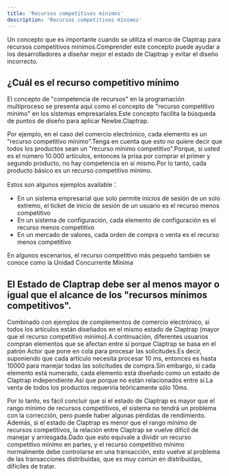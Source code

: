 ```yaml
---
title: 'Recursos competitivos mínimos'
description: 'Recursos competitivos mínimos'
---
```



Un concepto que es importante cuando se utiliza el marco de Claptrap para recursos competitivos mínimos.Comprender este concepto puede ayudar a los desarrolladores a diseñar mejor el estado de Claptrap y evitar el diseño incorrecto.

## ¿Cuál es el recurso competitivo mínimo

El concepto de "competencia de recursos" en la programación multiproceso se presenta aquí como el concepto de "recurso competitivo mínimo" en los sistemas empresariales.Este concepto facilita la búsqueda de puntos de diseño para aplicar Newbe.Claptrap.

Por ejemplo, en el caso del comercio electrónico, cada elemento es un "recurso competitivo mínimo".Tenga en cuenta que esto no quiere decir que todos los productos sean un "recurso mínimo competitivo".Porque, si usted es el número 10.000 artículos, entonces la prisa por comprar el primer y segundo producto, no hay competencia en sí mismo.Por lo tanto, cada producto básico es un recurso competitivo mínimo.

Estos son algunos ejemplos available：

- En un sistema empresarial que solo permite inicios de sesión de un solo extremo, el ticket de inicio de sesión de un usuario es el recurso menos competitivo
- En un sistema de configuración, cada elemento de configuración es el recurso menos competitivo
- En un mercado de valores, cada orden de compra o venta es el recurso menos competitivo

En algunos escenarios, el recurso competitivo más pequeño también se conoce como la Unidad Concurrente Mínima

## El Estado de Claptrap debe ser al menos mayor o igual que el alcance de los "recursos mínimos competitivos".

Combinado con ejemplos de complementos de comercio electrónico, si todos los artículos están diseñados en el mismo estado de Claptrap (mayor que el recurso competitivo mínimo).A continuación, diferentes usuarios compran elementos que se afectan entre sí porque Claptrap se basa en el patrón Actor que pone en cola para procesar las solicitudes.Es decir, suponiendo que cada artículo necesita procesar 10 ms, entonces es hasta 10000 para manejar todas las solicitudes de compra.Sin embargo, si cada elemento está numerado, cada elemento está diseñado como un estado de Claptrap independiente.Así que porque no están relacionados entre sí.La venta de todos los productos requeriría teóricamente sólo 10ms.

Por lo tanto, es fácil concluir que si el estado de Claptrap es mayor que el rango mínimo de recursos competitivos, el sistema no tendrá un problema con la corrección, pero puede haber algunas pérdidas de rendimiento. Además, si el estado de Claptrap es menor que el rango mínimo de recursos competitivos, la relación entre Claptrap se vuelve difícil de manejar y arriesgada.Dado que esto equivale a dividir un recurso competitivo mínimo en partes, y el recurso competitivo mínimo normalmente debe controlarse en una transacción, esto vuelve al problema de las transacciones distribuidas, que es muy común en distribuidas, difíciles de tratar.
